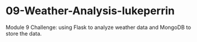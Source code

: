 # 09-Weather-Analysis-lukeperrin
Module 9 Challenge: using Flask to analyze weather data and MongoDB to store the data.

